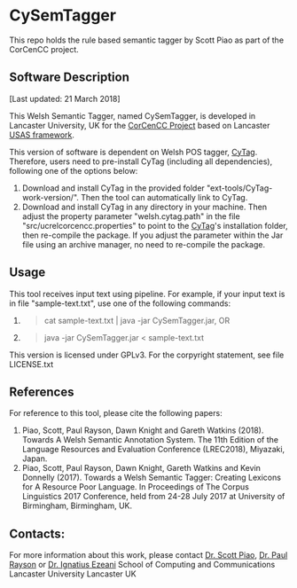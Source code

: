 # CySemTagger
This repo holds the rule based semantic tagger by Scott Piao as part of the CorCenCC project.

## Software Description

[Last updated: 21 March 2018]

This Welsh Semantic Tagger, named CySemTagger, is developed in Lancaster University, UK for the [CorCenCC Project](http://www.corcencc.org/) based on Lancaster [USAS framework](http://ucrel.lancs.ac.uk/usas/).

This version of software is dependent on Welsh POS tagger, [CyTag](https://github.com/CorCenCC/CyTag). Therefore, users need to pre-install CyTag (including all dependencies), following one of the options below:
1) Download and install CyTag in the provided folder "ext-tools/CyTag-work-version/". Then the tool can automatically link to CyTag.
2) Download and install CyTag in any directory in your machine. Then adjust the property parameter "welsh.cytag.path" in the file "src/ucrelcorcencc.properties" to point to the [CyTag](https://github.com/CorCenCC/CyTag)'s installation folder, then re-compile the package. If you adjust the parameter within the Jar file using an archive manager, no need to re-compile the package.

## Usage
This tool receives input text using pipeline. For example, if your input text is in file "sample-text.txt", use one of the following commands:
1) >cat sample-text.txt | java -jar CySemTagger.jar, OR
2) >java -jar CySemTagger.jar < sample-text.txt

This version is licensed under GPLv3. For the corpyright statement, see file LICENSE.txt

## References
For reference to this tool, please cite the following papers:
1) Piao, Scott, Paul Rayson, Dawn Knight and Gareth Watkins (2018). Towards A Welsh Semantic Annotation System. The 11th Edition of the Language Resources and Evaluation Conference (LREC2018), Miyazaki, Japan. 
2) Piao, Scott, Paul Rayson, Dawn Knight, Gareth Watkins and Kevin Donnelly (2017). Towards a Welsh Semantic Tagger: Creating Lexicons for A Resource Poor Language. In Proceedings of The Corpus Linguistics 2017 Conference, held from 24-28 July 2017 at University of Birmingham, Birmingham, UK.

## Contacts:
For more information about this work, please contact [Dr. Scott Piao](mailto:s.piao@lancaster.ac.uk), [Dr. Paul Rayson](mailto:p.rayson@lancaster.ac.uk) or [Dr. Ignatius Ezeani](i.ezeani@lancaster.ac.uk)
School of Computing and Communications
Lancaster University
Lancaster
UK
